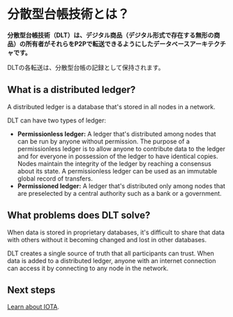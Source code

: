 # 分散型台帳技術とは？
<!-- # What is distributed ledger technology? -->

**分散型台帳技術（DLT）は、デジタル商品（デジタル形式で存在する無形の商品）の所有者がそれらをP2Pで転送できるようにしたデータベースアーキテクチャです。**
<!-- **Distributed ledger technology (DLT) is a database architecture that allows the owners of digital goods to transfer them from peer to peer.** -->

DLTの各転送は、分散型台帳の記録として保持されます。
<!-- Each transfer in a DLT is kept as a record in a distributed ledger. -->

## What is a distributed ledger?

A distributed ledger is a database that's stored in all nodes in a network.

DLT can have two types of ledger:
* **Permissionless ledger:** A ledger that's distributed among nodes that can be run by anyone without permission. The purpose of a permissionless ledger is to allow anyone to contribute data to the ledger and for everyone in possession of the ledger to have identical copies. Nodes maintain the integrity of the ledger by reaching a consensus about its state. A permissionless ledger can be used as an immutable global record of transfers.
* **Permissioned ledger:** A ledger that's distributed only among nodes that are preselected by a central authority such as a bank or a government.

## What problems does DLT solve?

When data is stored in proprietary databases, it's difficult to share that data with others without it becoming changed and lost in other databases.

DLT creates a single source of truth that all participants can trust. When data is added to a distributed ledger, anyone with an internet connection can access it by connecting to any node in the network.

## Next steps

[Learn about IOTA](../introduction/what-is-iota.md).
